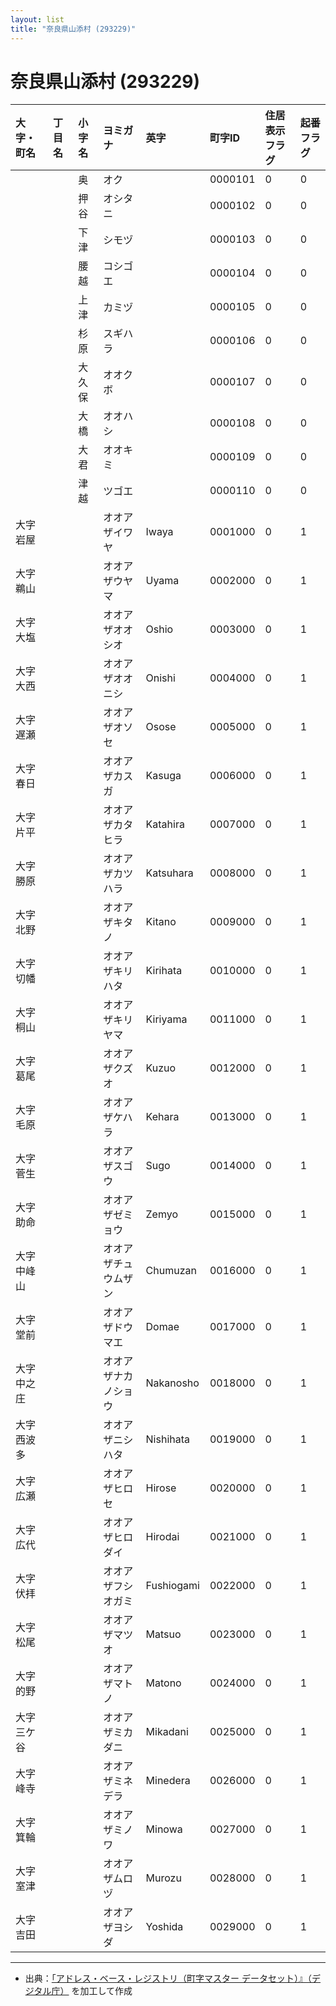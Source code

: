 ```yaml
---
layout: list
title: "奈良県山添村 (293229)"
---
```


# 奈良県山添村 (293229)

| 大字・町名 | 丁目名 | 小字名 | ヨミガナ | 英字 | 町字ID | 住居表示フラグ | 起番フラグ |
|:---|:---|:---|:---|:---|:---|:---|:---|
|  |  | 奥 |   オク |  | 0000101 | 0 | 0 |
|  |  | 押谷 |   オシタニ |  | 0000102 | 0 | 0 |
|  |  | 下津 |   シモヅ |  | 0000103 | 0 | 0 |
|  |  | 腰越 |   コシゴエ |  | 0000104 | 0 | 0 |
|  |  | 上津 |   カミヅ |  | 0000105 | 0 | 0 |
|  |  | 杉原 |   スギハラ |  | 0000106 | 0 | 0 |
|  |  | 大久保 |   オオクボ |  | 0000107 | 0 | 0 |
|  |  | 大橋 |   オオハシ |  | 0000108 | 0 | 0 |
|  |  | 大君 |   オオキミ |  | 0000109 | 0 | 0 |
|  |  | 津越 |   ツゴエ |  | 0000110 | 0 | 0 |
| 大字岩屋 |  |  | オオアザイワヤ   | Iwaya | 0001000 | 0 | 1 |
| 大字鵜山 |  |  | オオアザウヤマ   | Uyama | 0002000 | 0 | 1 |
| 大字大塩 |  |  | オオアザオオシオ   | Oshio | 0003000 | 0 | 1 |
| 大字大西 |  |  | オオアザオオニシ   | Onishi | 0004000 | 0 | 1 |
| 大字遅瀬 |  |  | オオアザオソセ   | Osose | 0005000 | 0 | 1 |
| 大字春日 |  |  | オオアザカスガ   | Kasuga | 0006000 | 0 | 1 |
| 大字片平 |  |  | オオアザカタヒラ   | Katahira | 0007000 | 0 | 1 |
| 大字勝原 |  |  | オオアザカツハラ   | Katsuhara | 0008000 | 0 | 1 |
| 大字北野 |  |  | オオアザキタノ   | Kitano | 0009000 | 0 | 1 |
| 大字切幡 |  |  | オオアザキリハタ   | Kirihata | 0010000 | 0 | 1 |
| 大字桐山 |  |  | オオアザキリヤマ   | Kiriyama | 0011000 | 0 | 1 |
| 大字葛尾 |  |  | オオアザクズオ   | Kuzuo | 0012000 | 0 | 1 |
| 大字毛原 |  |  | オオアザケハラ   | Kehara | 0013000 | 0 | 1 |
| 大字菅生 |  |  | オオアザスゴウ   | Sugo | 0014000 | 0 | 1 |
| 大字助命 |  |  | オオアザゼミョウ   | Zemyo | 0015000 | 0 | 1 |
| 大字中峰山 |  |  | オオアザチュウムザン   | Chumuzan | 0016000 | 0 | 1 |
| 大字堂前 |  |  | オオアザドウマエ   | Domae | 0017000 | 0 | 1 |
| 大字中之庄 |  |  | オオアザナカノショウ   | Nakanosho | 0018000 | 0 | 1 |
| 大字西波多 |  |  | オオアザニシハタ   | Nishihata | 0019000 | 0 | 1 |
| 大字広瀬 |  |  | オオアザヒロセ   | Hirose | 0020000 | 0 | 1 |
| 大字広代 |  |  | オオアザヒロダイ   | Hirodai | 0021000 | 0 | 1 |
| 大字伏拝 |  |  | オオアザフシオガミ   | Fushiogami | 0022000 | 0 | 1 |
| 大字松尾 |  |  | オオアザマツオ   | Matsuo | 0023000 | 0 | 1 |
| 大字的野 |  |  | オオアザマトノ   | Matono | 0024000 | 0 | 1 |
| 大字三ケ谷 |  |  | オオアザミカダニ   | Mikadani | 0025000 | 0 | 1 |
| 大字峰寺 |  |  | オオアザミネデラ   | Minedera | 0026000 | 0 | 1 |
| 大字箕輪 |  |  | オオアザミノワ   | Minowa | 0027000 | 0 | 1 |
| 大字室津 |  |  | オオアザムロヅ   | Murozu | 0028000 | 0 | 1 |
| 大字吉田 |  |  | オオアザヨシダ   | Yoshida | 0029000 | 0 | 1 |

---

- 出典：[「アドレス・ベース・レジストリ（町字マスター データセット）』（デジタル庁）](https://www.digital.go.jp/policies/base_registry_address/) を加工して作成
